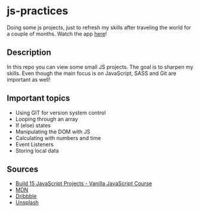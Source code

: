 # js-practices
Doing some js projects, just to refresh my skills after traveling the world for a couple of months.
Watch the app [here](https://jenniferslagt.github.io/js-practices/)!


## Description
In this repo you can view some small JS projects. The goal is to sharpen my skills. Even though the main focus is on JavaScript, SASS and Git are important as well!

## Important topics
* Using GIT for version system control
* Looping through an array
* If (else) states
* Manipulating the DOM with JS
* Calculating with numbers and time
* Event Listeners
* Storing local data


## Sources
* [Build 15 JavaScript Projects - Vanilla JavaScript Course](https://www.youtube.com/watch?v=3PHXvlpOkf4&t=110s)
* [MDN](https://developer.mozilla.org/en-US/)
* [Dribbble](https://dribbble.com/)
* [Unsplash](https://unsplash.com/)
